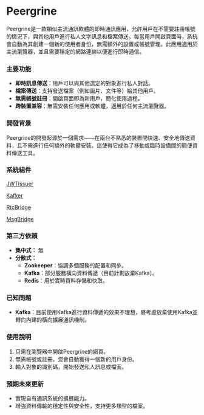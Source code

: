 # Peergrine

Peergrine是一款類似主流通訊軟體的即時通訊應用，允許用戶在不需要註冊帳號的情況下，與其他用戶進行私人文字訊息和檔案傳送。每當用戶開啟頁面時，系統會自動為其創建一個新的使用者身份，無需額外的設置或帳號管理。此應用適用於主流瀏覽器，並且需要穩定的網路連線以便進行即時通信。
### 主要功能

- **即時訊息傳送**：用戶可以與其他選定的對象進行私人對話。
- **檔案傳送**：支持發送檔案（例如圖片、文件等）給其他用戶。
- **無需帳號註冊**：開啟頁面即為新用戶，簡化使用過程。
- **跨裝置兼容**：無需安裝任何應用或軟體，適用於任何主流瀏覽器。

### 開發背景

Peergrine的開發起源於一個需求——在兩台不熟悉的裝置間快速、安全地傳送資料，且不需進行任何額外的軟體安裝。這使得它成為了移動或臨時設備間的簡便資料傳送工具。

### 系統組件
[JWTIssuer](./services/jwtissuer/README.md) 

[Kafker](./services/kafker/README.md) 

[RtcBridge](./services/rtc-bridge/README.md) 

[MsgBridge](./services/msg-bridge/README.md) 
### 第三方依賴

- **集中式：** 無
- **分散式：**
	- **Zookeeper**：協調多個服務的配置和同步。
	- **Kafka**：部分服務橫向資料傳遞（目前計劃放棄Kafka）。
	- **Redis**：用於實時資料存儲和快取。

### 已知問題

- **Kafka**：目前使用Kafka進行資料傳遞的效果不理想，將考慮放棄使用Kafka並轉向內建的橫向擴展通訊機制。

### 使用說明

1. 只需在瀏覽器中開啟Peergrine的網頁。
2. 無需帳號或註冊，您會自動獲得一個新的用戶身份。
3. 輸入對象的識別碼，開始發送私人訊息或檔案。

### 預期未來更新

- 實現自有通訊系統的擴展能力。
- 增強資料傳輸的穩定性與安全性，支持更多類型的檔案。
